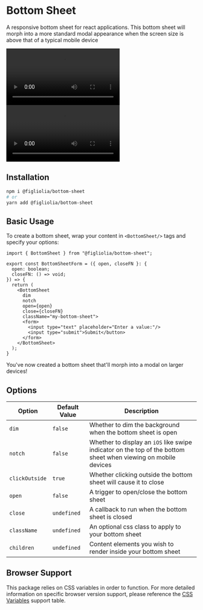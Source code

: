 # Bottom Sheet
A responsive bottom sheet for react applications. This bottom sheet will morph into a more standard modal appearance when the screen size is above that of a typical mobile device

<video title="Mobile Demo" src="https://github.com/user-attachments/assets/282a6ad0-103d-43a8-9ecb-7ae80eb9e941" height="auto" width="auto"></video>
<video title="Desktop Demo" src="https://github.com/user-attachments/assets/7e5a6b0a-4a98-47fb-b9ca-70282e9e4880" height="auto" width="auto"></video>

## Installation
```bash
npm i @figliolia/bottom-sheet
# or
yarn add @figliolia/bottom-sheet
```

## Basic Usage
To create a bottom sheet, wrap your content in `<BottomSheet/>` tags and specify your options:
```tsx
import { BottomSheet } from "@figliolia/bottom-sheet";

export const BottomSheetForm = ({ open, closeFN }: {
  open: boolean;
  closeFN: () => void;
}) => {
  return (
    <BottomSheet 
      dim 
      notch 
      open={open}
      close={closeFN}
      className="my-bottom-sheet">
      <form>
        <input type="text" placeholder="Enter a value:"/>
        <input type="submit">Submit</button>
      </form>
    </BottomSheet>
  );
}
```
You've now created a bottom sheet that'll morph into a modal on larger devices!

## Options
 
| Option  | Default Value | Description |
| ------------- | ------------- | ------------- |
| `dim`  | `false`  | Whether to dim the background when the bottom sheet is open |
| `notch`  | `false`  | Whether to display an `iOS` like swipe indicator on the top of the bottom sheet when viewing on mobile devices |
| `clickOutside`  | `true`  | Whether clicking outside the bottom sheet will cause it to close |
| `open`  | `false`  | A trigger to open/close the bottom sheet |
| `close`  | `undefined`  | A callback to run when the bottom sheet is closed |
| `className`  | `undefined`  | An optional css class to apply to your bottom sheet |
| `children`  | `undefined`  | Content elements you wish to render inside your bottom sheet |

## Browser Support
This package relies on CSS variables in order to function. For more detailed information on specific browser version support, please reference the [CSS Variables](https://caniuse.com/css-variables) support table.
